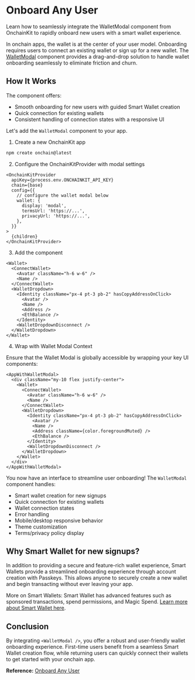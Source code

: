 # Onboard Any User

Learn how to seamlessly integrate the WalletModal component from OnchainKit to rapidly onboard new users with a smart wallet experience.

In onchain apps, the wallet is at the center of your user model. Onboarding requires users to connect an existing wallet or sign up for a new wallet. The [WalletModal](https://docs.base.org/onchainkit/wallet/wallet-modal) component provides a drag-and-drop solution to handle wallet onboarding seamlessly to eliminate friction and churn.

## How It Works

The component offers:
- Smooth onboarding for new users with guided Smart Wallet creation
- Quick connection for existing wallets
- Consistent handling of connection states with a responsive UI

Let's add the `WalletModal` component to your app.

1. Create a new OnchainKit app

```bash
npm create onchain@latest
```

2. Configure the OnchainKitProvider with modal settings

```tsx
<OnchainKitProvider
  apiKey={process.env.ONCHAINKIT_API_KEY}
  chain={base}
  config={{
    // configure the wallet modal below
    wallet: {
      display: 'modal',
      termsUrl: 'https://...',
      privacyUrl: 'https://...',
    },
  }}
>
  {children}
</OnchainKitProvider>
```

3. Add the <Wallet/> component

```tsx
<Wallet>
  <ConnectWallet>
    <Avatar className="h-6 w-6" />
    <Name />
  </ConnectWallet>
  <WalletDropdown>
    <Identity className="px-4 pt-3 pb-2" hasCopyAddressOnClick>
      <Avatar />
      <Name />
      <Address />
      <EthBalance />
    </Identity>
    <WalletDropdownDisconnect />
  </WalletDropdown>
</Wallet>
```

4. Wrap with Wallet Modal Context

Ensure that the Wallet Modal is globally accessible by wrapping your key UI components:

```tsx
<AppWithWalletModal>
  <div className="my-10 flex justify-center">
    <Wallet>
      <ConnectWallet>
        <Avatar className="h-6 w-6" />
        <Name />
      </ConnectWallet>
      <WalletDropdown>
        <Identity className="px-4 pt-3 pb-2" hasCopyAddressOnClick>
          <Avatar />
          <Name />
          <Address className={color.foregroundMuted} />
          <EthBalance />
        </Identity>
        <WalletDropdownDisconnect />
      </WalletDropdown>
    </Wallet>
  </div>
</AppWithWalletModal>
```

You now have an interface to streamline user onboarding! The `WalletModal` component handles:
- Smart wallet creation for new signups
- Quick connection for existing wallets
- Wallet connection states
- Error handling
- Mobile/desktop responsive behavior
- Theme customization
- Terms/privacy policy display

## Why Smart Wallet for new signups?

In addition to providing a secure and feature-rich wallet experience, Smart Wallets provide a streamlined onboarding experience through account creation with Passkeys. This allows anyone to securely create a new wallet and begin transacting without ever leaving your app.

More on Smart Wallets: Smart Wallet has advanced features such as sponsored transactions, spend permissions, and Magic Spend. [Learn more about Smart Wallet here](https://docs.base.org/smart-wallet/quickstart).

## Conclusion

By integrating `<WalletModal />`, you offer a robust and user-friendly wallet onboarding experience. First-time users benefit from a seamless Smart Wallet creation flow, while returning users can quickly connect their wallets to get started with your onchain app.

**Reference:** [Onboard Any User](https://docs.base.org/cookbook/onboard-any-user)